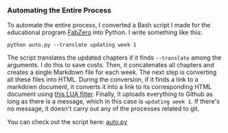 ### Automating the Entire Process
To automate the entire process, I converted a Bash script I made for the educational program [FabZero](https://github.com/Academany/fabzero) into Python. I write something like this:

`python auto.py --translate updating week 1`

The script translates the updated chapters if it finds `--translate` among the arguments. I do this to save costs. Then, it concatenates all chapters and creates a single Markdown file for each week. The next step is converting all these files into HTML. During the conversion, if it finds a link to a markdown document, it converts it into a link to its corresponding HTML document using [this LUA filter](../../../links-to-html.lua). Finally, it uploads everything to Github as long as there is a message, which in this case is `updating week 1`. If there's no message, it doesn't carry out any of the processes related to git.

You can check out the script here: [auto.py](../../../auto.py)

